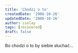 ```yaml
---
title: 'Chodzi o to'
createdDate: '2006-10-26'
updatedDate: '2006-10-26'
author: sielay
tags: [recovered]
draft: false
---
```


Bo chodzi o to by siebie słuchać…
